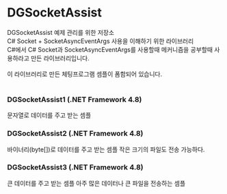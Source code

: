 # DGSocketAssist
DGSocketAssist 예제 관리를 위한 저장소<br />
C# Socket + SocketAsyncEventArgs 사용을 이해하기 위한 라이브러리<br />
C#에서 C# Socket과 SocketAsyncEventArgs를 사용할때 메커니즘을 공부할때 사용하라고 만든 라이브러리입니다.<br />
<br />
이 라이브러리로 만든 체팅프로그램 셈플이 폼함되어 있습니다.
<br />
<br />

### DGSocketAssist1 (.NET Framework 4.8)
문자열로 데이터를 주고 받는 셈플

### DGSocketAssist2 (.NET Framework 4.8)
바이너리(byte[])로 데이터를 주고 받는 셈플 
작은 크기의 파일도 전송 가능하다.

### DGSocketAssist3 (.NET Framework 4.8)
큰 데이터를 주고 받는 셈플
아주 많은 데이터나 큰 파일을 전송하는 셈플

